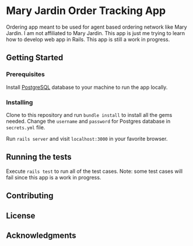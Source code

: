 # Mary Jardin Order Tracking App

Ordering app meant to be used for agent based ordering network like Mary Jardin. I am not affiliated
to Mary Jardin. This app is just me trying to learn how to develop web app in Rails. This app is
still a work in progress.

## Getting Started

### Prerequisites

Install [PostgreSQL](https://www.postgresql.org/) database to your machine to run the app locally.

### Installing

Clone to this repository and run ```bundle install``` to install all the gems needed. Change the
```username``` and ```password``` for Postgres database in ```secrets.yml``` file.

Run ```rails server``` and visit ```localhost:3000``` in your favorite browser.

## Running the tests

Execute ```rails test``` to run all of the test cases. Note: some test cases will fail since this
app is a work in progress.

## Contributing

## License

## Acknowledgments
